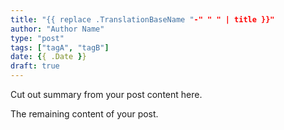 ```yaml
---
title: "{{ replace .TranslationBaseName "-" " " | title }}"
author: "Author Name"
type: "post"
tags: ["tagA", "tagB"]
date: {{ .Date }}
draft: true
---
```


Cut out summary from your post content here.

<!--more-->

The remaining content of your post.
